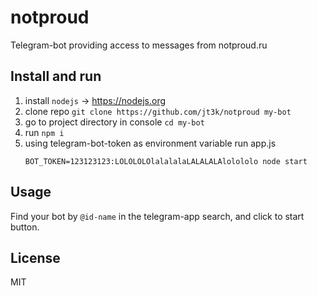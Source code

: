# notproud

Telegram-bot providing access to messages from notproud.ru

## Install and run

1. install `nodejs` -> https://nodejs.org
2. clone repo `git clone https://github.com/jt3k/notproud my-bot`
3. go to project directory in console `cd my-bot`
4. run `npm i`
5. using telegram-bot-token as environment variable run app.js
    ```
    BOT_TOKEN=123123123:LOLOLOLOlalalalaLALALALAlolololo node start
    ```

## Usage

Find your bot by `@id-name` in the telegram-app search, and click to start button.

## License

MIT
